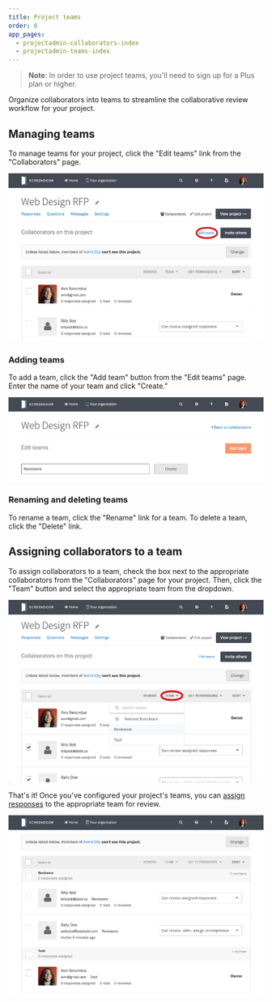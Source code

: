 ```yaml
---
title: Project teams
order: 6
app_pages:
  - projectadmin-collaborators-index
  - projectadmin-teams-index
---
```


> **Note**: In order to use project teams, you'll need to sign up for a Plus plan or higher.

Organize collaborators into teams to streamline the collaborative review workflow for your project.

## Managing teams

To manage teams for your project, click the "Edit teams" link from the "Collaborators" page.

![edit teams](../images/edit_teams.png)

### Adding teams

To add a team, click the "Add team" button from the "Edit teams" page. Enter the name of your team and click "Create."

![add team](../images/add_team.png)

### Renaming and deleting teams

To rename a team, click the "Rename" link for a team. To delete a team, click the "Delete" link.

## Assigning collaborators to a team

To assign collaborators to a team, check the box next to the appropriate collaborators from the "Collaborators" page for your project. Then, click the "Team" button and select the appropriate team from the dropdown.

![assign to team](../images/assign_to_team.png)

That's it! Once you've configured your project's teams, you can [assign responses](../responses/sorting_and_filtering_responses.html#assigning-responses) to the appropriate team for review.

![teams](../images/teams.png)
